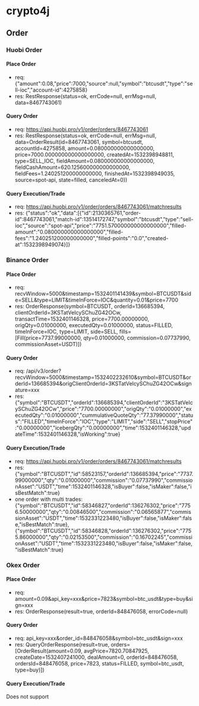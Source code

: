 # crypto4j

## Order

### Huobi Order

#### Place Order 

* req: {"amount":0.08,"price":7000,"source":null,"symbol":"btcusdt","type":"sell-ioc","account-id":4275858}
* res: RestResponse(status=ok, errCode=null, errMsg=null, data=8467743061)

#### Query Order

* req: https://api.huobi.pro/v1/order/orders/8467743061
* res: RestResponse(status=ok, errCode=null, errMsg=null, data=OrderResult(id=8467743061, symbol=btcusdt, accountId=4275858, amount=0.080000000000000000, price=7000.000000000000000000, createdAt=1532398948811, type=SELL_IOC, fieldAmount=0.080000000000000000, fieldCashAmount=620.125600000000000000, fieldFees=1.240251200000000000, finishedAt=1532398949035, source=spot-api, state=filled, canceledAt=0))

#### Query Execution/Trade

* req: https://api.huobi.pro/v1/order/orders/8467743061/matchresults
* res: {"status":"ok","data":[{"id":2130365761,"order-id":8467743061,"match-id":13514172747,"symbol":"btcusdt","type":"sell-ioc","source":"spot-api","price":"7751.570000000000000000","filled-amount":"0.080000000000000000","filled-fees":"1.240251200000000000","filled-points":"0.0","created-at":1532398949074}]}

### Binance Order

#### Place Order 

* req: recvWindow=5000&timestamp=1532401141439&symbol=BTCUSDT&side=SELL&type=LIMIT&timeInForce=IOC&quantity=0.01&price=7700
* res: OrderResponse(symbol=BTCUSDT, orderId=136685394, clientOrderId=3KSTatVeIcySChuZG42OCw, transactTime=1532401146328, price=7700.00000000, origQty=0.01000000, executedQty=0.01000000, status=FILLED, timeInForce=IOC, type=LIMIT, side=SELL, fills=[Fill(price=7737.99000000, qty=0.01000000, commission=0.07737990, commissionAsset=USDT)])

#### Query Order

* req: /api/v3/order?recvWindow=5000&timestamp=1532402232610&symbol=BTCUSDT&orderId=136685394&origClientOrderId=3KSTatVeIcySChuZG42OCw&signature=xxx
* res: {"symbol":"BTCUSDT","orderId":136685394,"clientOrderId":"3KSTatVeIcySChuZG42OCw","price":"7700.00000000","origQty":"0.01000000","executedQty":"0.01000000","cummulativeQuoteQty":"77.37990000","status":"FILLED","timeInForce":"IOC","type":"LIMIT","side":"SELL","stopPrice":"0.00000000","icebergQty":"0.00000000","time":1532401146328,"updateTime":1532401146328,"isWorking":true}

#### Query Execution/Trade

* req: https://api.huobi.pro/v1/order/orders/8467743061/matchresults
* res: {"symbol":"BTCUSDT","id":58523157,"orderId":136685394,"price":"7737.99000000","qty":"0.01000000","commission":"0.07737990","commissionAsset":"USDT","time":1532401146328,"isBuyer":false,"isMaker":false,"isBestMatch":true}
* one order with multi trades: {"symbol":"BTCUSDT","id":58346827,"orderId":136276302,"price":"7756.50000000","qty":"0.00846500","commission":"0.06565877","commissionAsset":"USDT","time":1532331223480,"isBuyer":false,"isMaker":false,"isBestMatch":true},{"symbol":"BTCUSDT","id":58346828,"orderId":136276302,"price":"7755.86000000","qty":"0.02153500","commission":"0.16702245","commissionAsset":"USDT","time":1532331223480,"isBuyer":false,"isMaker":false,"isBestMatch":true}


### Okex Order

#### Place Order 

* req: amount=0.09&api_key=xxx&price=7823&symbol=btc_usdt&type=buy&sign=xxx
* res: OrderResponse(result=true, orderId=848476058, errorCode=null)

#### Query Order

* req: api_key=xxx&order_id=848476058&symbol=btc_usdt&sign=xxx
* res: QueryOrderResponse(result=true, orders=[OrderResult(amount=0.09, avgPrice=7820.70847925, createDate=1532407241000, dealAmount=0, orderId=848476058, ordersId=848476058, price=7823, status=FILLED, symbol=btc_usdt, type=buy)])


#### Query Execution/Trade

Does not support

